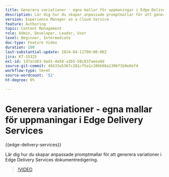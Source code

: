 ```yaml
---
title: Generera variationer - egna mallar för uppmaningar i Edge Delivery Services
description: Lär dig hur du skapar anpassade promptmallar för att generera variationer i Edge Delivery Services dokumentredigering.
version: Experience Manager as a Cloud Service
feature: Authoring
topic: Content Management
role: Admin, Developer, Leader, User
level: Beginner, Intermediate
doc-type: Feature Video
duration: 100
last-substantial-update: 2024-04-11T00:00:00Z
jira: KT-15325
exl-id: 1d7acd03-9ad1-4e58-a3b5-58c03faeea9d
source-git-commit: 48433a5367c281cf5a1c106b08a1306f1b0e8ef4
workflow-type: tm+mt
source-wordcount: '52'
ht-degree: 0%

---
```


# Generera variationer - egna mallar för uppmaningar i Edge Delivery Services

{{edge-delivery-services}}

Lär dig hur du skapar anpassade promptmallar för att generera variationer i Edge Delivery Services dokumentredigering.

>[!VIDEO](https://video.tv.adobe.com/v/3438503/?learn=on&captions=swe)



